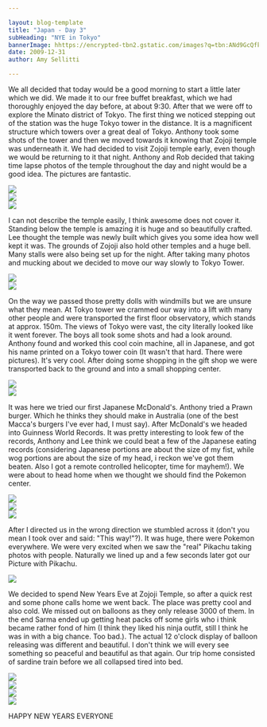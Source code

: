 ```yaml
---

layout: blog-template
title: "Japan - Day 3"
subHeading: "NYE in Tokyo"
bannerImage: hhttps://encrypted-tbn2.gstatic.com/images?q=tbn:ANd9GcQfkosNw-i8kfLs6q8nnTX8JtVpH12AcGxjPbHlDfEx_kGjx1ru
date: 2009-12-31
author: Amy Sellitti

---
```

We all decided that today would be a good morning to start a little later which we did. We made it to our free buffet breakfast, which we had thoroughly enjoyed the day before, at about 9:30. After that we were off to explore the Minato district of Tokyo. The first thing we noticed stepping out of the station was the huge Tokyo tower in the distance. It is a magnificent structure which towers over a great deal of Tokyo. Anthony took some shots of the tower and then we moved towards it knowing that Zojoji temple was underneath it. We had decided to visit Zojoji temple early, even though we would be returning to it that night. Anthony and Rob decided that taking time lapse photos of the temple throughout the day and night would be a good idea. The pictures are fantastic.

<div class="center-image"><img src="https://lh3.googleusercontent.com/vM41ZVaqh-1tn57Q13z44oEO-iP2Fje2o8Fner53dhSJdmHJs79pi8Xi8PyCEWzzpUnVlcyA5kzYAX6avMOiBkrXhApEAwT8-IEkUBnHhVFDvgkjNFy4lNW3Vky_Kgv2YAjnKw" /></div>
<div class="center-image"><img src="https://lh3.googleusercontent.com/sU7-sk-RfZwDqnyppnfooC4ge6I8JQQhxUnRYXdjN0HycxVuosJOnhNsZ2oo4Rz54dkEdVKpvgxXt6qMUtZazKp7E8d27uUI0R8IOiuaDJpOJdICHT_YEIPS9WMOFHYReLLyuw" /></div>
<div class="center-image"><img src="https://lh3.googleusercontent.com/SYI_PLFo6UR2NqRC0v2dcSb-1QpCRoRs4MIVLreTySFwIEuGaOpnP_JnYHINCehoH0MyXYn97eL04pu9mSu5yCRBS3_SLDP8353qv0WymqnaPQqVvOGKVL13BYMsr8PFhDniWQ" /></div>

I can not describe the temple easily, I think awesome does not cover it. Standing below the temple is amazing it is huge and so beautifully crafted. Lee thought the temple was newly built which gives you some idea how well kept it was. The grounds of Zojoji also hold other temples and a huge bell. Many stalls were also being set up for the night. After taking many photos and mucking about we decided to move our way slowly to Tokyo Tower.

<div class="center-image"><img src="https://lh3.googleusercontent.com/w2-h75MqvStdxXf7Uu5kEHPrGIbHUeDeNzWpopaxEoYpPjJqPimt2nF3EtGIODVCL7cN4xspQpq5KF3a9PdHYm_qzzQR6jWD-TbpnJn2cehzwwmQ-FzREguJyTosbiI1siYO3gg" /></div>
<div class="center-image"><img src="https://lh3.googleusercontent.com/4Fl1-UDyBnRzUdvGFljeUePeMwWkMXd8R4KJAtx0lxX9NXa1_sfW7VThaz5ExzGfQGTruFED2E7mok7-soaGCpMQG5H9-f3hWT1n3pO69nW13PzJVTI_K_f2cdfvE403Bge0kA" /></div>

On the way we passed those pretty dolls with windmills but we are unsure what they mean. At Tokyo tower we crammed our way into a lift with many other people and were transported the first floor observatory, which stands at approx. 150m. The views of Tokyo were vast, the city literally looked like it went forever. The boys all took some shots and had a look around. Anthony found and worked this cool coin machine, all in Japanese, and got his name printed on a Tokyo tower coin (It wasn't that hard. There were pictures). It's very cool. After doing some shopping in the gift shop we were transported back to the ground and into a small shopping center.

<div class="center-image"><img src="https://lh3.googleusercontent.com/9_6-Uh10ytM4UB0IYcoOyjq8PLWAY6iOmbkpAqzPT-cXycUmgKBpLafTtlTH2qKLFyy0QHZ1JkVFnkeVG2qEcC3Tv6vValEuo3lPqcZZDXp52ueRx0FClZo-qFOXbn7voUjG1A" /></div>
<div class="center-image"><img src="https://lh3.googleusercontent.com/V2cvCgM3-55vGItDe-8v2M18IQzvQ8JrSAqoeANO4m4a5i8NscgXuoq52lSVSYJ7Cr091rmyN5IU4jutsnvujK06ec3ZceI37WQiPBG06W4jxmcBtvGAZds7sjnu1VIEWAa2lg" /></div>

It was here we tried our first Japanese McDonald's. Anthony tried a Prawn burger. Which he thinks they should make in Australia (one of the best Macca's burgers I've ever had, I must say). After McDonald's we headed into Guinness World Records. It was pretty interesting to look few of the records, Anthony and Lee think we could beat a few of the Japanese eating records (considering Japanese portions are about the size of my fist, while wog portions are about the size of my head, i reckon we've got them beaten. Also I got a remote controlled helicopter, time for mayhem!). We were about to head home when we thought we should find the Pokemon center.

<div class="center-image"><img src="https://lh3.googleusercontent.com/IYgQf2K_NrkRMzG1i9sZieujrDvTiH4L3BndJD063DnaGVsQ9oxZ2q2w9JLYsv_eGjudLMFZXK8fR1r9sRrKl1ExWt_-zTNdz27dFuyWXa7bSI9z5TFFyAFgcMBeATZ932CzKg" /></div>
<div class="center-image"><img src="https://lh3.googleusercontent.com/3UvzUKPN5bcqHy13l0E7O2I_vVWPG62PFALbG8SK-_47t1UpZUxngz34j1Vney6MHSagL5lyFhdjgriQcSM7JdrV9L5A0nrTVpPpUkY_0OFn5_l-wuxjeO8U27Al0Pz-bHMVBA" /></div>
<div class="center-image"><img src="https://lh3.googleusercontent.com/y3uz-xJki5nv6TXIhcoPQU6TQzm_v6An4TiDEEqY9BiV5XousYEHg8NMzgkX57aWcOt3_aT5xggkRWdPiYgFmG1Ka3CvF0CqHVMOQXqG0cpxJ_WN22QhwOTfd0lgs1PjFvxdLw" /></div>

After I directed us in the wrong direction we stumbled across it (don't you mean I took over and said: "This way!"?). It was huge, there were Pokemon everywhere. We were very excited when we saw the "real" Pikachu taking photos with people. Naturally we lined up and a few seconds later got our Picture with Pikachu.

<div class="center-image"><img src="https://lh3.googleusercontent.com/0LUYmgc4IGxWeiDnSA819ytO_H4yxrewdxdjEltM1yoi5C4BDOk4JOOUWk-H5ZsjoPXpKpNbFgrIQhbV9Zt1EkdzynH7u6dJWbOWTzKEt8U5w16M5ktfp5xohDA2jOWtHPc5vg" /></div>

We decided to spend New Years Eve at Zojoji Temple, so after a quick rest and some phone calls home we went back. The place was pretty cool and also cold. We missed out on balloons as they only release 3000 of them. In the end Sarma ended up getting heat packs off some girls who i think became rather fond of him (I think they liked his ninja outfit, still I think he was in with a big chance. Too bad.). The actual 12 o'clock display of balloon releasing was different and beautiful. I don't think we will every see something so peaceful and beautiful as that again. Our trip home consisted of sardine train before we all collapsed tired into bed.

<div class="center-image"><img src="https://lh3.googleusercontent.com/aT36JzCOwzs9odIyvP8NRelu6FuuJycrrYB3Wtyw3e33quRppQ4cQwGSabLtfFzZoR-0lYSfgvEp6bNVsguth18Ka_j6xQyT5ASATZNahKYb2jPYJjBhKv8fDatiMMFh-b3TFg" /></div>
<div class="center-image"><img src="https://lh3.googleusercontent.com/R5Sf-0KJLQ-Ac9FyHSRztyTUWod6QhUN5fPyprXTaHn79JGDWLhshhEC1a3DwQ-V-qseyfrjWOCFT1-PWpl59dKwHYg6e-Vo7FDDusoLAfT-ZUbtdeFECJB5NmHw79VGATIuKQ" /></div>
<div class="center-image"><img src="https://lh3.googleusercontent.com/o1hw9hRv8X70GMklkI2ei03ryUvnbFmT-tGNIiMMddJCviYlI8cEswfkb0h6j-SI-tGBhp9g5kX1Zr_neuojAZFAY_Qo725pQr8K4JjaqdjF6bVm3VdeCjXi3Bqta-w9MlEYWw" /></div>
<div class="center-image"><img src="https://lh3.googleusercontent.com/eQrIU00HUiIfDzR37fbkDIor0dDAVTop1YTZsPgA4nk4_WaYQg9YbD54yEcLWo0WVL6o4-DpS-B8SpMTWgZQoFlc3A4ZEjqVhFS5qdYtmb8DsAm216qQ7KpvnGMh4bWL4Xh-2Q" /></div>

HAPPY NEW YEARS EVERYONE
